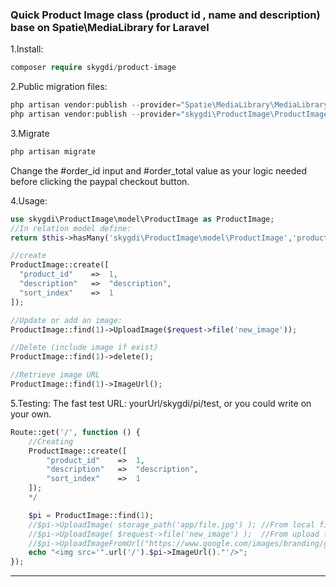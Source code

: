 ### Quick Product Image class (product id , name and description) base on Spatie\MediaLibrary for Laravel
1.Install:
```php
composer require skygdi/product-image
```
2.Public migration files:
```php
php artisan vendor:publish --provider="Spatie\MediaLibrary\MediaLibraryServiceProvider"
php artisan vendor:publish --provider="skygdi\ProductImage\ProductImageProvider"
```
3.Migrate
```php
php artisan migrate
```
Change the #order_id input and #order_total value as your logic needed before clicking the paypal checkout button.

4.Usage:
```php
use skygdi\ProductImage\model\ProductImage as ProductImage;
//In relation model define:
return $this->hasMany('skygdi\ProductImage\model\ProductImage','product_id');

//create
ProductImage::create([
  "product_id"    =>  1,
  "description"   =>  "description",
  "sort_index"    =>  1
]);

//Update or add an image:
ProductImage::find(1)->UploadImage($request->file('new_image'));

//Delete (include image if exist)
ProductImage::find(1)->delete();

//Retrieve image URL
ProductImage::find(1)->ImageUrl();
```

5.Testing: The fast test URL:  yourUrl/skygdi/pi/test, or you could write on your own.
```php
Route::get('/', function () {
    //Creating
    ProductImage::create([
        "product_id"    =>  1,
        "description"   =>  "description",
        "sort_index"    =>  1
    ]);
    */

    $pi = ProductImage::find(1);
    //$pi->UploadImage( storage_path('app/file.jpg') ); //From local file
    //$pi->UploadImage( $request->file('new_image') );  //From upload form
    //$pi->UploadImageFromUrl("https://www.google.com/images/branding/googlelogo/1x/googlelogo_color_272x92dp.png");    //From Internet
    echo "<img src='".url('/').$pi->ImageUrl()."'/>";
});
```
___